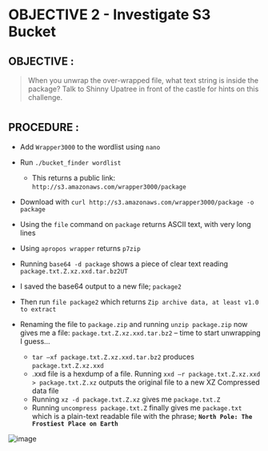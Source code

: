 # OBJECTIVE 2 - Investigate S3 Bucket #

## OBJECTIVE : ##
>When you unwrap the over-wrapped file, what text string is inside the package? Talk to Shinny Upatree in front of the castle for hints on this challenge.

#  

## PROCEDURE : ##

-  Add `Wrapper3000` to the wordlist using `nano`
  
-  Run ``./bucket_finder wordlist``
    -  This returns a public link: `http://s3.amazonaws.com/wrapper3000/package`

-	Download with ``curl http://s3.amazonaws.com/wrapper3000/package -o package``

-	Using the `file` command on `package` returns ASCII text, with very long lines

-	Using `apropos wrapper` returns `p7zip`
  
-	Running `base64 -d package` shows a piece of clear text reading `package.txt.Z.xz.xxd.tar.bz2UT`
  
-	I saved the base64 output to a new file; `package2`
  
-	Then run `file package2` which returns `Zip archive data, at least v1.0 to extract`

-	Renaming the file to `package.zip` and running `unzip package.zip` now gives me a file: `package.txt.Z.xz.xxd.tar.bz2` – time to start unwrapping I guess...
    -  `tar –xf package.txt.Z.xz.xxd.tar.bz2` produces `package.txt.Z.xz.xxd`
    -  .xxd file is a hexdump of a file.  Running ``xxd –r package.txt.Z.xz.xxd > package.txt.Z.xz`` outputs the original file to a new XZ Compressed data file
    -  Running ``xz -d package.txt.Z.xz`` gives me `package.txt.Z`
    -  Running ``uncompress package.txt.Z`` finally gives me `package.txt` which is a plain-text readable file with the phrase; **`North Pole: The Frostiest Place on Earth`**

![image](https://github.com/beta-j/SANS-Holiday-Hack-Challenge-2020/assets/60655500/46b8ab36-a76d-444c-9b63-969d1df4846e)
